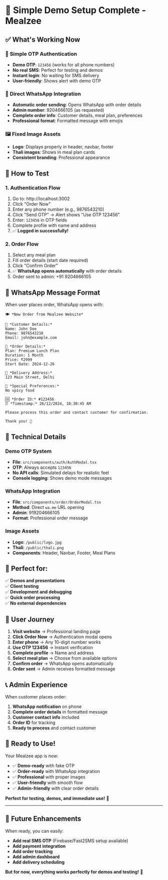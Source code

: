 # 🎉 Simple Demo Setup Complete - Mealzee

## ✅ **What's Working Now**

### 🔐 **Simple OTP Authentication**
- **Demo OTP**: `123456` (works for all phone numbers)
- **No real SMS**: Perfect for testing and demos
- **Instant login**: No waiting for SMS delivery
- **User-friendly**: Shows alert with demo OTP

### 📱 **Direct WhatsApp Integration**
- **Automatic order sending**: Opens WhatsApp with order details
- **Admin number**: 9204666105 (as requested)
- **Complete order info**: Customer details, meal plan, preferences
- **Professional format**: Formatted message with emojis

### 🖼️ **Fixed Image Assets**
- **Logo**: Displays properly in header, navbar, footer
- **Thali images**: Shows in meal plan cards
- **Consistent branding**: Professional appearance

## 🚀 **How to Test**

### 1. **Authentication Flow**
1. Go to: http://localhost:3002
2. Click "Order Now"
3. Enter any phone number (e.g., 9876543210)
4. Click "Send OTP" → Alert shows "Use OTP 123456"
5. Enter: `123456` in OTP fields
6. Complete profile with name and address
7. ✅ **Logged in successfully!**

### 2. **Order Flow**
1. Select any meal plan
2. Fill order details (start date required)
3. Click "Confirm Order"
4. ✅ **WhatsApp opens automatically** with order details
5. Order sent to admin: +91 9204666105

## 📱 **WhatsApp Message Format**

When user places order, WhatsApp opens with:

```
🍽️ *New Order from Mealzee Website*

👤 *Customer Details:*
Name: John Doe
Phone: 9876543210
Email: john@example.com

🥘 *Order Details:*
Plan: Premium Lunch Plan
Duration: 1 Month
Price: ₹2999
Start Date: 2024-12-26

📍 *Delivery Address:*
123 Main Street, Delhi

📝 *Special Preferences:*
No spicy food

🆔 *Order ID:* #123456
⏰ *Timestamp:* 26/12/2024, 10:30:45 AM

Please process this order and contact customer for confirmation.

Thank you! 🙏
```

## 🔧 **Technical Details**

### **Demo OTP System**
- **File**: `src/components/auth/AuthModal.tsx`
- **OTP**: Always accepts `123456`
- **No API calls**: Simulated delays for realistic feel
- **Console logging**: Shows demo mode messages

### **WhatsApp Integration**
- **File**: `src/components/order/OrderModal.tsx`
- **Method**: Direct `wa.me` URL opening
- **Admin**: 919204666105
- **Format**: Professional order message

### **Image Assets**
- **Logo**: `/public/logo.jpg`
- **Thali**: `/public/thali.png`
- **Components**: Header, Navbar, Footer, Meal Plans

## 🎯 **Perfect for:**

✅ **Demos and presentations**  
✅ **Client testing**  
✅ **Development and debugging**  
✅ **Quick order processing**  
✅ **No external dependencies**  

## 🔄 **User Journey**

1. **Visit website** → Professional landing page
2. **Click Order Now** → Authentication modal opens
3. **Enter phone** → Any 10-digit number works
4. **Use OTP 123456** → Instant verification
5. **Complete profile** → Name and address
6. **Select meal plan** → Choose from available options
7. **Confirm order** → WhatsApp opens automatically
8. **Order sent** → Admin receives formatted message

## 📞 **Admin Experience**

When customer places order:
1. **WhatsApp notification** on phone
2. **Complete order details** in formatted message
3. **Customer contact info** included
4. **Order ID** for tracking
5. **Ready to process** and contact customer

## 🚀 **Ready to Use!**

Your Mealzee app is now:
- ✅ **Demo-ready** with fake OTP
- ✅ **Order-ready** with WhatsApp integration
- ✅ **Professional** with proper images
- ✅ **User-friendly** with smooth flow
- ✅ **Admin-friendly** with clear order details

**Perfect for testing, demos, and immediate use!** 🎉

---

## 🔧 **Future Enhancements**

When ready, you can easily:
- **Add real SMS OTP** (Firebase/Fast2SMS setup available)
- **Add payment integration** 
- **Add order tracking**
- **Add admin dashboard**
- **Add delivery scheduling**

**But for now, everything works perfectly for demos and testing!** 🚀
